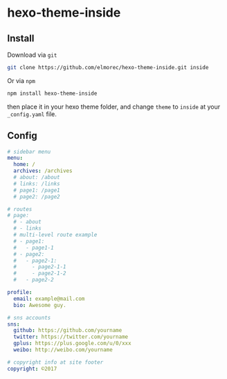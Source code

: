 # hexo-theme-inside

## Install

Download via `git`

```bash
git clone https://github.com/elmorec/hexo-theme-inside.git inside
```

Or via `npm`

```bash
npm install hexo-theme-inside
```

then place it in your hexo theme folder, and change `theme` to `inside` at your `_config.yaml` file.

## Config
```yaml
# sidebar menu
menu:
  home: /
  archives: /archives
  # about: /about
  # links: /links
  # page1: /page1
  # page2: /page2

# routes
# page:
  # - about
  # - links
  # multi-level route example
  # - page1:
  #   - page1-1
  # - page2:
  #   - page2-1:
  #     - page2-1-1
  #     - page2-1-2
  #   - page2-2

profile:
  email: example@mail.com
  bio: Awesome guy.

# sns accounts
sns:
  github: https://github.com/yourname
  twitter: https://twitter.com/yourname
  gplus: https://plus.google.com/u/0/xxx
  weibo: http://weibo.com/yourname

# copyright info at site footer
copyright: ©2017

```

